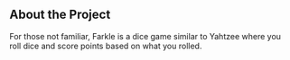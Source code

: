 ## About the Project

For those not familiar, Farkle is a dice game similar to Yahtzee where you roll dice and score points based on what you rolled. 

